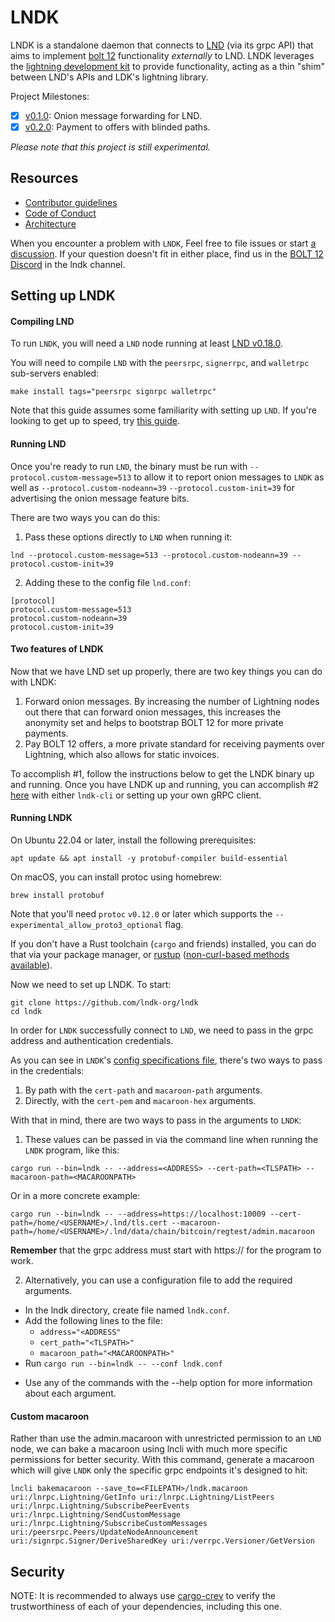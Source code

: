 # LNDK

LNDK is a standalone daemon that connects to [LND](https://github.com/lightningnetwork/lnd) (via its grpc API) that aims to implement [bolt 12](https://github.com/lightning/bolts/pull/798) functionality _externally_ to LND. LNDK leverages the [lightning development kit](https://github.com/lightningdevkit/rust-lightning) to provide functionality, acting as a thin "shim" between LND's APIs and LDK's lightning library.

Project Milestones:

- [x] [v0.1.0](https://github.com/lndk-org/lndk/milestone/1): Onion message forwarding for LND.
- [x] [v0.2.0](https://github.com/lndk-org/lndk/milestone/2): Payment to offers with blinded paths.

_Please note that this project is still experimental._

## Resources

- [Contributor guidelines](https://github.com/lndk-org/lndk/blob/master/CONTRIBUTING.md)
- [Code of Conduct](https://github.com/lndk-org/lndk/blob/master/code_of_conduct.md)
- [Architecture](https://github.com/lndk-org/lndk/blob/master/ARCH.md)

When you encounter a problem with `LNDK`, Feel free to file issues or start [a discussion](https://github.com/lndk-org/lndk/discussions). If your question doesn't fit in either place, find us in the [BOLT 12 Discord](https://discord.gg/Pk7mT3FQFn) in the lndk channel.

## Setting up LNDK

#### Compiling LND

To run `LNDK`, you will need a `LND` node running at least [LND v0.18.0](https://github.com/lightningnetwork/lnd/releases/tag/v0.18.0-beta).

You will need to compile `LND` with the `peersrpc`, `signerrpc`, and `walletrpc` sub-servers enabled:

`make install tags="peersrpc signrpc walletrpc"`

Note that this guide assumes some familiarity with setting up `LND`. If you're looking to get up to speed, try [this guide](https://docs.lightning.engineering/lightning-network-tools/lnd/run-lnd).

#### Running LND

Once you're ready to run `LND`, the binary must be run with `--protocol.custom-message=513` to allow it to report onion messages to `LNDK` as well as `--protocol.custom-nodeann=39` `--protocol.custom-init=39` for advertising the onion message feature bits.

There are two ways you can do this:

1. Pass these options directly to `LND` when running it:

`lnd --protocol.custom-message=513 --protocol.custom-nodeann=39 --protocol.custom-init=39`

2. Adding these to the config file `lnd.conf`:

```
[protocol]
protocol.custom-message=513
protocol.custom-nodeann=39
protocol.custom-init=39
```

#### Two features of LNDK

Now that we have LND set up properly, there are two key things you can do with LNDK:

1. Forward onion messages. By increasing the number of Lightning nodes out there that can forward onion messages, this increases the anonymity set and helps to bootstrap BOLT 12 for more private payments.
2. Pay BOLT 12 offers, a more private standard for receiving payments over Lightning, which also allows for static invoices.

To accomplish #1, follow the instructions below to get the LNDK binary up and running. Once you have LNDK up and running, you can accomplish #2
[here](https://github.com/lndk-org/lndk/blob/master/docs/cli_commands.md) with either `lndk-cli` or setting up your own gRPC client.

#### Running LNDK

On Ubuntu 22.04 or later, install the following prerequisites:

```
apt update && apt install -y protobuf-compiler build-essential
```

On macOS, you can install protoc using homebrew:

```
brew install protobuf
```

Note that you'll need `protoc` `v0.12.0` or later which supports the `--experimental_allow_proto3_optional` flag.

If you don't have a Rust toolchain (`cargo` and friends) installed, you can do that via your package manager, or [rustup](https://www.rust-lang.org/tools/install)
([non-curl-based methods available](https://forge.rust-lang.org/infra/other-installation-methods.html)).

Now we need to set up LNDK. To start:

```
git clone https://github.com/lndk-org/lndk
cd lndk
```

In order for `LNDK` successfully connect to `LND`, we need to pass in the grpc address and authentication credentials.

As you can see in `LNDK`'s [config specifications file](https://github.com/lndk-org/lndk/blob/master/config_spec.toml), there's two ways to pass in the credentials:

1. By path with the `cert-path` and `macaroon-path` arguments.
2. Directly, with the `cert-pem` and `macaroon-hex` arguments.

With that in mind, there are two ways to pass in the arguments to `LNDK`:

1. These values can be passed in via the command line when running the `LNDK` program, like this:

`cargo run --bin=lndk -- --address=<ADDRESS> --cert-path=<TLSPATH> --macaroon-path=<MACAROONPATH>`

Or in a more concrete example:

`cargo run --bin=lndk -- --address=https://localhost:10009 --cert-path=/home/<USERNAME>/.lnd/tls.cert --macaroon-path=/home/<USERNAME>/.lnd/data/chain/bitcoin/regtest/admin.macaroon`

**Remember** that the grpc address must start with https:// for the program to work.

2. Alternatively, you can use a configuration file to add the required arguments.

- In the lndk directory, create file named `lndk.conf`.
- Add the following lines to the file:
  - `address="<ADDRESS"`
  - `cert_path="<TLSPATH>"`
  - `macaroon_path="<MACAROONPATH>"`
- Run `cargo run --bin=lndk -- --conf lndk.conf`

* Use any of the commands with the --help option for more information about each argument.

#### Custom macaroon

Rather than use the admin.macaroon with unrestricted permission to an `LND` node, we can bake a macaroon using lncli with much more specific permissions for better security. With this command, generate a macaroon which will give `LNDK` only the specific grpc endpoints it's designed to hit:

```
lncli bakemacaroon --save_to=<FILEPATH>/lndk.macaroon uri:/lnrpc.Lightning/GetInfo uri:/lnrpc.Lightning/ListPeers uri:/lnrpc.Lightning/SubscribePeerEvents uri:/lnrpc.Lightning/SendCustomMessage uri:/lnrpc.Lightning/SubscribeCustomMessages uri:/peersrpc.Peers/UpdateNodeAnnouncement uri:/signrpc.Signer/DeriveSharedKey uri:/verrpc.Versioner/GetVersion
```

## Security

NOTE: It is recommended to always use [cargo-crev](https://github.com/crev-dev/cargo-crev)
to verify the trustworthiness of each of your dependencies, including this one.
